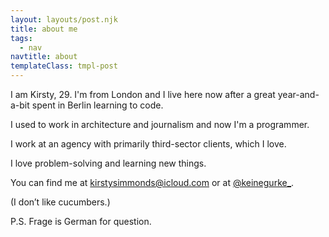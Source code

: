 ```yaml
---
layout: layouts/post.njk
title: about me
tags:
  - nav
navtitle: about
templateClass: tmpl-post
---
```


I am Kirsty, 29. I'm from London and I live here now after a great year-and-a-bit spent in Berlin learning to code.

I used to work in architecture and journalism and now I'm a programmer.

I work at an agency with primarily third-sector clients, which I love.

I love problem-solving and learning new things.

You can find me at kirstysimmonds@icloud.com or at [@keinegurke\_](https://twitter.com/keinegurke_).

(I don’t like cucumbers.)

P.S. Frage is German for question.
